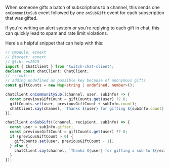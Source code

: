 When someone gifts a batch of subscriptions to a channel, this sends one `onCommunitySub` event
followed by one `onSubGift` event for each subscription that was gifted.

If you're writing an alert system or you're replying to each gift in chat,
this can quickly lead to spam and rate limit violations.

Here's a helpful snippet that can help with this: 

```ts twoslash
// @module: esnext
// @target: esnext
// @lib: es2015
import { ChatClient } from 'twitch-chat-client';
declare const chatClient: ChatClient;
// ---cut---
// adding undefined as possible key because of anonymous gifts
const giftCounts = new Map<string | undefined, number>();

chatClient.onCommunitySub((channel, user, subInfo) => {
  const previousGiftCount = giftCounts.get(user) ?? 0;
  giftCounts.set(user, previousGiftCount + subInfo.count);
  chatClient.say(channel, `Thanks ${user} for gifting ${subInfo.count} subs to the community!`);
});

chatClient.onSubGift((channel, recipient, subInfo) => {
  const user = subInfo.gifter;
  const previousGiftCount = giftCounts.get(user) ?? 0;
  if (previousGiftCount > 0) {
    giftCounts.set(user, previousGiftCount - 1);
  } else {
    chatClient.say(channel, `Thanks ${user} for gifting a sub to ${recipient}!`);
  }
});
```
